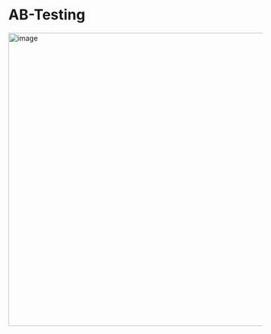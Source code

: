 # AB-Testing

<img width="1817" height="583" alt="image" src="https://github.com/user-attachments/assets/e4583f17-dda0-47a2-ac0e-cb394f1d4ff7" />
